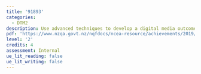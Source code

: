 ```yaml
---
title: '91893'
categories:
  - DTM2
description: Use advanced techniques to develop a digital media outcome
pdf: 'https://www.nzqa.govt.nz/nqfdocs/ncea-resource/achievements/2019/as91893.pdf'
level: '2'
credits: 4
assessment: Internal
ue_lit_reading: false
ue_lit_writing: false
---
```


